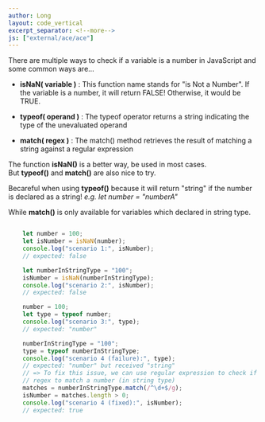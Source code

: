 ```yaml
---
author: Long
layout: code_vertical
excerpt_separator: <!--more-->
js: ["external/ace/ace"]
---
```


There are multiple ways to check if a variable is a number in JavaScript and some common ways are...

<!--more-->
- **isNaN( variable )** : This function name stands for "is Not a Number". If the variable is a number, it will return FALSE! Otherwise, it would be TRUE.

- **typeof( operand )** : The typeof operator returns a string indicating the type of the unevaluated operand

- **match( regex )** : The match() method retrieves the result of matching a string against a regular expression

The function **isNaN()** is a better way, be used in most cases.  
But **typeof()** and **match()** are also nice to try.

Becareful when using **typeof()** because it will return "string" if the number is declared as a string! 
_e.g. let number = "numberA"_

While **match()** is only available for variables which declared in string type.

```javascript

    let number = 100;
    let isNumber = isNaN(number);
    console.log("scenario 1:", isNumber);
    // expected: false

    let numberInStringType = "100";
    isNumber = isNaN(numberInStringType);
    console.log("scenario 2:", isNumber);
    // expected: false

    number = 100;
    let type = typeof number;
    console.log("scenario 3:", type);
    // expected: "number"

    numberInStringType = "100";
    type = typeof numberInStringType;
    console.log("scenario 4 (failure):", type);
    // expected: "number" but received "string" 
    // => To fix this issue, we can use regular expression to check if the string is a number!  
    // regex to match a number (in string type)
    matches = numberInStringType.match(/^\d+$/g);
    isNumber = matches.length > 0;
    console.log("scenario 4 (fixed):", isNumber);
    // expected: true

```